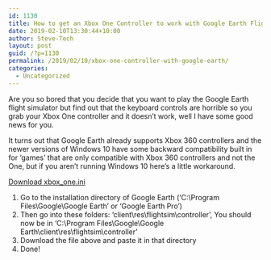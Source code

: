 ```yaml
---
id: 1130
title: How to get an Xbox One Controller to work with Google Earth Flight Simulator
date: 2019-02-10T13:30:44+10:00
author: Steve-Tech
layout: post
guid: /?p=1130
permalink: /2019/02/10/xbox-one-controller-with-google-earth/
categories:
  - Uncategorized
---
```

Are you so bored that you decide that you want to play the Google Earth flight simulator but find out that the keyboard controls are horrible so you grab your Xbox One controller and it doesn’t work, well I have some good news for you.

It turns out that Google Earth already supports Xbox 360 controllers and the newer versions of Windows 10 have some backward compatibility built in for ‘games’ that are only compatible with Xbox 360 controllers and not the One, but if you aren’t running Windows 10 here’s a little workaround.

  
[Download xbox_one.ini](\assets\downloads\xbox_one.ini)
  


  1. Go to the installation directory of Google Earth (‘C:\Program Files\Google\Google Earth’ or ‘Google Earth Pro’)
  2. Then go into these folders: ‘client\res\flightsim\controller’, You should now be in ‘C:\Program Files\Google\Google Earth\client\res\flightsim\controller’
  3. Download the file above and paste it in that directory 
  4. Done!